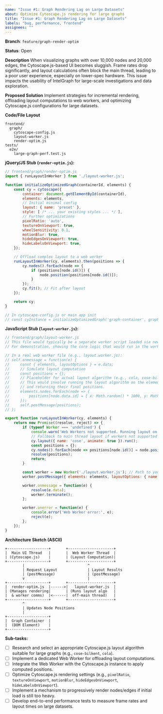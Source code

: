 ```yaml
---
name: "Issue #1: Graph Rendering Lag on Large Datasets"
about: Optimize Cytoscape.js rendering for large graphs
title: "Issue #1: Graph Rendering Lag on Large Datasets"
labels: "bug, performance, frontend"
assignees: ""
---
```


**Branch**: `feature/graph-render-optim`

**Status**: Open

**Description**
When visualizing graphs with over 10,000 nodes and 20,000 edges, the Cytoscape.js-based UI becomes sluggish. Frame rates drop significantly, and layout calculations often block the main thread, leading to a poor user experience, especially on lower-spec hardware. This issue impacts the usability of IntelGraph for large-scale investigations and data exploration.

**Proposed Solution**
Implement strategies for incremental rendering, offloading layout computations to web workers, and optimizing Cytoscape.js configurations for large datasets.

**Code/File Layout**

```
frontend/
  graph/
    cytoscape-config.js
    layout-worker.js
    render-optim.js
tests/
  e2e/
    large-graph-perf.test.js
```

**jQuery/JS Stub (`render-optim.js`):**

```js
// frontend/graph/render-optim.js
import { runLayoutInWorker } from './layout-worker.js';

function initializeOptimizedGraph(containerId, elements) {
    const cy = cytoscape({
        container: document.getElementById(containerId),
        elements: elements,
        // Initial minimal config
        layout: { name: 'preset' },
        style: [ /* ... your existing styles ... */ ],
        // Further optimizations
        pixelRatio: 'auto',
        textureOnViewport: true,
        wheelSensitivity: 0.1,
        motionBlur: true,
        hideEdgesOnViewport: true,
        hideLabelsOnViewport: true,
    });

    // Offload complex layout to a web worker
    runLayoutInWorker(cy, elements).then(positions => {
        cy.nodes().forEach(node => {
            if (positions[node.id()]) {
                node.position(positions[node.id()]);
            }
        });
        cy.fit(); // Fit after layout
    });

    return cy;
}

// In cytoscape-config.js or main app init
// const cyInstance = initializeOptimizedGraph('graph-container', graphData);
```

**JavaScript Stub (`layout-worker.js`):**

```js
// frontend/graph/layout-worker.js
// This file would typically be a separate worker script loaded via new Worker()
// For demonstration, showing the core logic that would run in the worker.

// In a real web worker file (e.g., layout.worker.js):
// self.onmessage = function(e) {
//     const { elements, layoutOptions } = e.data;
//     // Simulate layout computation
//     const positions = {};
//     // Placeholder for actual layout algorithm (e.g., cola, cose-bilkent)
//     // This would involve running the layout algorithm on the elements
//     // and returning their final positions.
//     elements.nodes.forEach(node => {
//         positions[node.data.id] = { x: Math.random() * 1000, y: Math.random() * 1000 };
//     });
//     self.postMessage(positions);
// };

export function runLayoutInWorker(cy, elements) {
    return new Promise((resolve, reject) => {
        if (typeof Worker === 'undefined') {
            console.warn('Web Workers not supported. Running layout on main thread.');
            // Fallback to main thread layout if workers not supported
            cy.layout({ name: 'cose', animate: true }).run();
            const positions = {};
            cy.nodes().forEach(node => positions[node.id()] = node.position());
            resolve(positions);
            return;
        }

        const worker = new Worker('./layout.worker.js'); // Path to your actual worker file
        worker.postMessage({ elements: elements, layoutOptions: { name: 'cose' } }); // Example layout

        worker.onmessage = function(e) {
            resolve(e.data);
            worker.terminate();
        };

        worker.onerror = function(e) {
            console.error('Web Worker error:', e);
            reject(e);
        };
    });
}
```

**Architecture Sketch (ASCII)**

```
+-------------------+       +---------------------+
|  Main UI Thread   |       |  Web Worker Thread  |
| (Cytoscape.js)    |       | (Layout Computation)|
+-------------------+       +---------------------+
        |                             ^
        | Request Layout              | Layout Results
        | (postMessage)               | (postMessage)
        v                             |
+-------------------+       +---------------------+
|  render-optim.js  |------>|   layout-worker.js  |
| (Manages rendering|       | (Runs layout algo   |
|  & worker comms)  |<------|  off-main thread)   |
+-------------------+       +---------------------+
        ^
        | Updates Node Positions
        |
+-------------------+
|  Graph Container  |
|  (DOM Element)    |
+-------------------+
```

**Sub-tasks:**
- [ ] Research and select an appropriate Cytoscape.js layout algorithm suitable for large graphs (e.g., `cose-bilkent`, `cola`).
- [ ] Implement a dedicated Web Worker for offloading layout computations.
- [ ] Integrate the Web Worker with the Cytoscape.js instance to apply computed positions.
- [ ] Optimize Cytoscape.js rendering settings (e.g., `pixelRatio`, `textureOnViewport`, `motionBlur`, `hideEdgesOnViewport`, `hideLabelsOnViewport`).
- [ ] Implement a mechanism to progressively render nodes/edges if initial load is still too heavy.
- [ ] Develop end-to-end performance tests to measure frame rates and layout times on large datasets.
